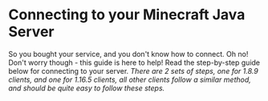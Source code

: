 # Connecting to your Minecraft Java Server
So you bought your service, and you don't know how to connect. Oh no! Don't worry though - this guide is here to help! Read the step-by-step guide below for connecting to your server.
*There are 2 sets of steps, one for 1.8.9 clients, and one for 1.16.5 clients, all other clients follow a similar method, and should be quite easy to follow these steps.*
